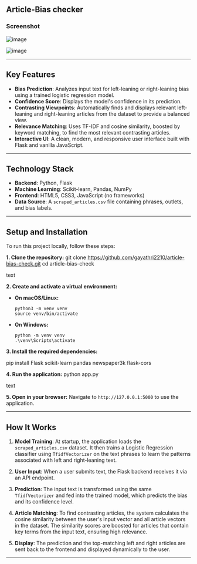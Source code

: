 Article-Bias checker
---

### Screenshot

![image](https://github.com/user-attachments/assets/0f14c221-3db8-4267-b883-c702f4874697)

![image](https://github.com/user-attachments/assets/7493c473-8f17-424e-9309-f58784ad3ec8)



---

## Key Features

*   **Bias Prediction**: Analyzes input text for left-leaning or right-leaning bias using a trained logistic regression model.
*   **Confidence Score**: Displays the model's confidence in its prediction.
*   **Contrasting Viewpoints**: Automatically finds and displays relevant left-leaning and right-leaning articles from the dataset to provide a balanced view.
*   **Relevance Matching**: Uses TF-IDF and cosine similarity, boosted by keyword matching, to find the most relevant contrasting articles.
*   **Interactive UI**: A clean, modern, and responsive user interface built with Flask and vanilla JavaScript.

---

## Technology Stack

*   **Backend**: Python, Flask
*   **Machine Learning**: Scikit-learn, Pandas, NumPy
*   **Frontend**: HTML5, CSS3, JavaScript (no frameworks)
*   **Data Source**: A `scraped_articles.csv` file containing phrases, outlets, and bias labels.

---

## Setup and Installation

To run this project locally, follow these steps:

**1. Clone the repository:**
git clone https://github.com/gayathri2210/article-bias-check.git
cd article-bias-check

text

**2. Create and activate a virtual environment:**

*   **On macOS/Linux:**
    ```
    python3 -m venv venv
    source venv/bin/activate
    ```
*   **On Windows:**
    ```
    python -m venv venv
    .\venv\Scripts\activate
    ```

**3. Install the required dependencies:**
   
pip install Flask scikit-learn pandas newspaper3k flask-cors



**4. Run the application:**
python app.py

text

**5. Open in your browser:**
Navigate to `http://127.0.0.1:5000` to use the application.

---

## How It Works

1.  **Model Training**: At startup, the application loads the `scraped_articles.csv` dataset. It then trains a Logistic Regression classifier using `TfidfVectorizer` on the text phrases to learn the patterns associated with left and right-leaning text.

2.  **User Input**: When a user submits text, the Flask backend receives it via an API endpoint.

3.  **Prediction**: The input text is transformed using the same `TfidfVectorizer` and fed into the trained model, which predicts the bias and its confidence level.

4.  **Article Matching**: To find contrasting articles, the system calculates the cosine similarity between the user's input vector and all article vectors in the dataset. The similarity scores are boosted for articles that contain key terms from the input text, ensuring high relevance.

5.  **Display**: The prediction and the top-matching left and right articles are sent back to the frontend and displayed dynamically to the user.

---


